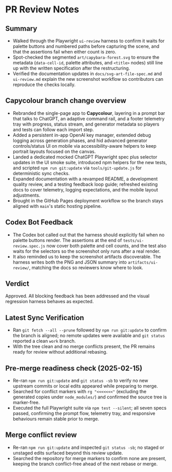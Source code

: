 # PR Review Notes

## Summary
- Walked through the Playwright `ui-review` harness to confirm it waits for palette buttons and numbered paths before capturing the scene, and that the assertions fail when either count is zero.
- Spot-checked the segmented `art/capybara-forest.svg` to ensure the metadata (`data-cell-id`, palette attributes, and `<title>` nodes) still line up with the written specification after the restructuring.
- Verified the documentation updates in `docs/svg-art-file-spec.md` and `ui-review.md` explain the new screenshot workflow so contributors can reproduce the checks locally.

## Capycolour branch change overview
- Rebranded the single-page app to **Capycolour**, layering in a prompt bar that talks to ChatGPT, an adaptive command rail, and a footer telemetry tray with progress, status stream, and generator metadata so players and tests can follow each import step.
- Added a persistent in-app OpenAI key manager, extended debug logging across generation phases, and hid advanced generator controls/status UI on mobile via accessibility-aware helpers to keep portrait layouts focused on the canvas.
- Landed a dedicated mocked ChatGPT Playwright spec plus selector updates in the UI smoke suite, introduced npm helpers for the new tests, and scripted `npm run git:update` via `tools/git-update.js` for deterministic sync checks.
- Expanded documentation with a revamped README, a development quality review, and a testing feedback loop guide; refreshed existing docs to cover telemetry, logging expectations, and the mobile layout adjustments.
- Brought in the GitHub Pages deployment workflow so the branch stays aligned with `main`'s static hosting pipeline.

## Codex Bot Feedback
- The Codex bot called out that the harness should explicitly fail when no palette buttons render. The assertions at the end of `tests/ui-review.spec.js` now cover both palette and cell counts, and the test also waits for the selectors so the screenshot only runs after a real render.
- It also reminded us to keep the screenshot artifacts discoverable. The harness writes both the PNG and JSON summary into `artifacts/ui-review/`, matching the docs so reviewers know where to look.

## Verdict
Approved. All blocking feedback has been addressed and the visual regression harness behaves as expected.

## Latest Sync Verification
- Ran `git fetch --all --prune` followed by `npm run git:update` to confirm the branch is aligned; no remote updates were available and `git status` reported a clean `work` branch.
- With the tree clean and no merge conflicts present, the PR remains ready for review without additional rebasing.

## Pre-merge readiness check (2025-02-15)
- Re-ran `npm run git:update` and `git status -sb` to verify no new upstream commits or local edits appeared while preparing to merge.
- Searched for conflict markers with `rg "<<<<<<<"` (excluding the generated copies under `node_modules/`) and confirmed the source tree is marker-free.
- Executed the full Playwright suite via `npm test --silent`; all seven specs passed, confirming the prompt flow, telemetry tray, and responsive behaviours remain stable prior to merge.

## Merge conflict review
- Re-ran `npm run git:update` and inspected `git status -sb`; no staged or unstaged edits surfaced beyond this review update.
- Searched the repository for merge markers to confirm none are present, keeping the branch conflict-free ahead of the next rebase or merge.
